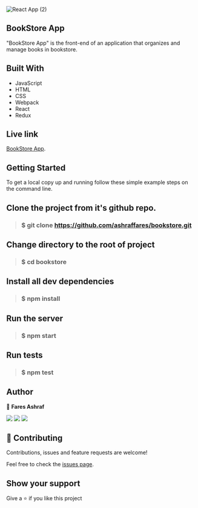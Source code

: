 ![React App (2)](https://user-images.githubusercontent.com/37639594/136702986-eecd42be-5a8f-4884-acce-40e42019590f.png)

## BookStore App
"BookStore App" is the front-end of an application that organizes and manage books in bookstore.

## Built With
- JavaScript
- HTML
- CSS
- Webpack
- React
- Redux

## Live link
 [BookStore App](https://bookstore090.herokuapp.com/).

## Getting Started
To get a local copy up and running follow these simple example steps on the command line.

## Clone the project from it's github repo.

> ### $ git clone https://github.com/ashraffares/bookstore.git
  
## Change directory to the root of project

> ### $ cd bookstore
  
## Install all dev dependencies

> ###  $ npm install


## Run the server

> ### $ npm start 

## Run tests

> ### $ npm test

## Author

👤 **Fares Ashraf** 

[![](https://img.shields.io/badge/GitHub-100000?style=for-the-badge&logo=github&logoColor=white)](https://github.com/ashraffares) [![](https://img.shields.io/badge/Twitter-1DA1F2?style=for-the-badge&logo=twitter&logoColor=white)](https://twitter.com/Fares09301164) [![](https://img.shields.io/badge/LinkedIn-0077B5?style=for-the-badge&logo=linkedin&logoColor=white)](https://www.linkedin.com/in/faresashraf/)

## 🤝 Contributing

Contributions, issues and feature requests are welcome!

Feel free to check the [issues page](https://github.com/ashraffares/bookstore/issues).

## Show your support

Give a ⭐️ if you like this project
